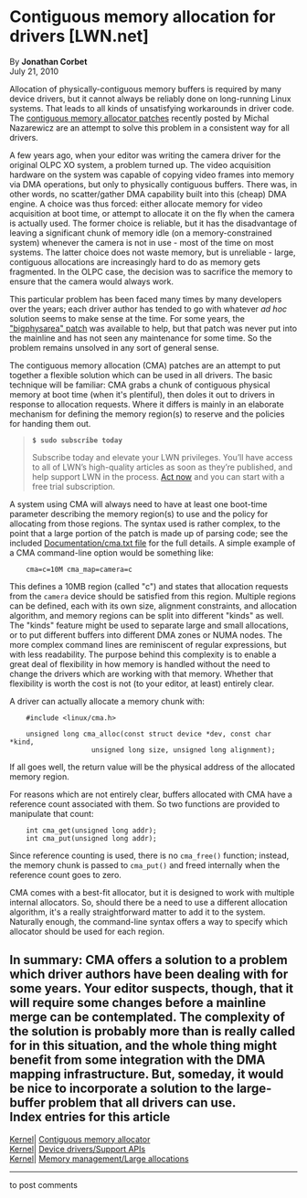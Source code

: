 # Contiguous memory allocation for drivers [LWN.net]

By **Jonathan Corbet**  
July 21, 2010 

Allocation of physically-contiguous memory buffers is required by many device drivers, but it cannot always be reliably done on long-running Linux systems. That leads to all kinds of unsatisfying workarounds in driver code. The [contiguous memory allocator patches](http://lwn.net/Articles/396657/) recently posted by Michal Nazarewicz are an attempt to solve this problem in a consistent way for all drivers. 

A few years ago, when your editor was writing the camera driver for the original OLPC XO system, a problem turned up. The video acquisition hardware on the system was capable of copying video frames into memory via DMA operations, but only to physically contiguous buffers. There was, in other words, no scatter/gather DMA capability built into this (cheap) DMA engine. A choice was thus forced: either allocate memory for video acquisition at boot time, or attempt to allocate it on the fly when the camera is actually used. The former choice is reliable, but it has the disadvantage of leaving a significant chunk of memory idle (on a memory-constrained system) whenever the camera is not in use - most of the time on most systems. The latter choice does not waste memory, but is unreliable - large, contiguous allocations are increasingly hard to do as memory gets fragmented. In the OLPC case, the decision was to sacrifice the memory to ensure that the camera would always work. 

This particular problem has been faced many times by many developers over the years; each driver author has tended to go with whatever _ad hoc_ solution seems to make sense at the time. For some years, the ["bigphysarea" patch](http://lwn.net/Articles/111132/) was available to help, but that patch was never put into the mainline and has not seen any maintenance for some time. So the problem remains unsolved in any sort of general sense. 

The contiguous memory allocation (CMA) patches are an attempt to put together a flexible solution which can be used in all drivers. The basic technique will be familiar: CMA grabs a chunk of contiguous physical memory at boot time (when it's plentiful), then doles it out to drivers in response to allocation requests. Where it differs is mainly in an elaborate mechanism for defining the memory region(s) to reserve and the policies for handing them out. 

> **`$ sudo subscribe today`**
> 
> Subscribe today and elevate your LWN privileges. You’ll have access to all of LWN’s high-quality articles as soon as they’re published, and help support LWN in the process. [Act now](https://lwn.net/Promo/nst-sudo/claim) and you can start with a free trial subscription. 

A system using CMA will always need to have at least one boot-time parameter describing the memory region(s) to use and the policy for allocating from those regions. The syntax used is rather complex, to the point that a large portion of the patch is made up of parsing code; see the included [Documentation/cma.txt file](/Articles/396707/) for the full details. A simple example of a CMA command-line option would be something like: 
    
    
        cma=c=10M cma_map=camera=c
    

This defines a 10MB region (called "c") and states that allocation requests from the `camera` device should be satisfied from this region. Multiple regions can be defined, each with its own size, alignment constraints, and allocation algorithm, and memory regions can be split into different "kinds" as well. The "kinds" feature might be used to separate large and small allocations, or to put different buffers into different DMA zones or NUMA nodes. The more complex command lines are reminiscent of regular expressions, but with less readability. The purpose behind this complexity is to enable a great deal of flexibility in how memory is handled without the need to change the drivers which are working with that memory. Whether that flexibility is worth the cost is not (to your editor, at least) entirely clear. 

A driver can actually allocate a memory chunk with: 
    
    
        #include <linux/cma.h>
    
        unsigned long cma_alloc(const struct device *dev, const char *kind,
    	     		    unsigned long size, unsigned long alignment);
    

If all goes well, the return value will be the physical address of the allocated memory region. 

For reasons which are not entirely clear, buffers allocated with CMA have a reference count associated with them. So two functions are provided to manipulate that count: 
    
    
        int cma_get(unsigned long addr);
        int cma_put(unsigned long addr);
    

Since reference counting is used, there is no `cma_free()` function; instead, the memory chunk is passed to `cma_put()` and freed internally when the reference count goes to zero. 

CMA comes with a best-fit allocator, but it is designed to work with multiple internal allocators. So, should there be a need to use a different allocation algorithm, it's a really straightforward matter to add it to the system. Naturally enough, the command-line syntax offers a way to specify which allocator should be used for each region. 

In summary: CMA offers a solution to a problem which driver authors have been dealing with for some years. Your editor suspects, though, that it will require some changes before a mainline merge can be contemplated. The complexity of the solution is probably more than is really called for in this situation, and the whole thing might benefit from some integration with the DMA mapping infrastructure. But, someday, it would be nice to incorporate a solution to the large-buffer problem that all drivers can use.  
Index entries for this article  
---  
[Kernel](/Kernel/Index)| [Contiguous memory allocator](/Kernel/Index#Contiguous_memory_allocator)  
[Kernel](/Kernel/Index)| [Device drivers/Support APIs](/Kernel/Index#Device_drivers-Support_APIs)  
[Kernel](/Kernel/Index)| [Memory management/Large allocations](/Kernel/Index#Memory_management-Large_allocations)  
  


* * *

to post comments 
